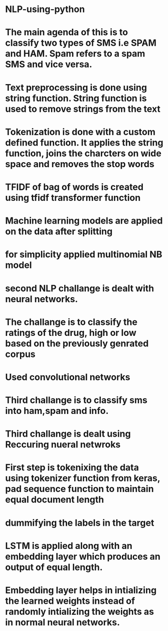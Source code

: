 # NLP-using-python
# The main agenda of this is to classify two types of SMS i.e SPAM and HAM. Spam refers to a spam SMS and vice versa.
# Text preprocessing is done using string function. String function is used to remove strings from the text
# Tokenization is done with a custom defined function. It applies the string function, joins the charcters on wide space and removes the stop  words
# TFIDF of bag of words is created using tfidf transformer function
# Machine learning models are applied on the data after splitting
# for simplicity applied multinomial NB model
# second NLP challange is dealt with neural networks.
# The challange is to classify the ratings of the drug, high or low based on the previously genrated corpus
# Used convolutional networks
# Third challange is to classify sms into ham,spam and info.
# Third challange is dealt using Reccuring nueral netwroks
# First step is tokenixing the data using tokenizer function from keras, pad sequence function to maintain equal document length
# dummifying the labels in the target
# LSTM is applied along with an embedding layer which produces an output of equal length.
# Embedding layer helps in intializing the learned weights instead of randomly intializing the weights as in normal neural networks.
